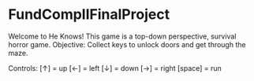 # FundCompIIFinalProject
Welcome to He Knows!
This game is a top-down perspective, survival horror game.
Objective:
Collect keys to unlock doors and get through the maze.

Controls:
[↑] = up
[←] = left
[↓] = down
[→] = right
[space] = run

